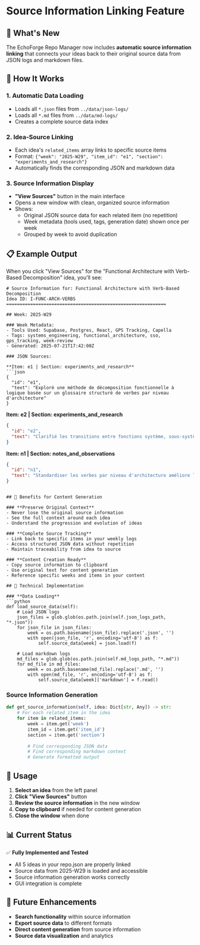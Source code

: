 # Source Information Linking Feature

## 🎯 What's New

The EchoForge Repo Manager now includes **automatic source information linking** that connects your ideas back to their original source data from JSON logs and markdown files.

## 🔗 How It Works

### 1. **Automatic Data Loading**
- Loads all `*.json` files from `../data/json-logs/`
- Loads all `*.md` files from `../data/md-logs/`
- Creates a complete source data index

### 2. **Idea-Source Linking**
- Each idea's `related_items` array links to specific source items
- Format: `{"week": "2025-W29", "item_id": "e1", "section": "experiments_and_research"}`
- Automatically finds the corresponding JSON and markdown data

### 3. **Source Information Display**
- **"View Sources"** button in the main interface
- Opens a new window with clean, organized source information
- Shows:
  - Original JSON source data for each related item (no repetition)
  - Week metadata (tools used, tags, generation date) shown once per week
  - Grouped by week to avoid duplication

## 📋 Example Output

When you click "View Sources" for the "Functional Architecture with Verb-Based Decomposition" idea, you'll see:

```
# Source Information for: Functional Architecture with Verb-Based Decomposition
Idea ID: I-FUNC-ARCH-VERBS
============================================================

## Week: 2025-W29

### Week Metadata:
- Tools Used: Supabase, Postgres, React, GPS Tracking, Capella
- Tags: systems_engineering, functional_architecture, sso, gps_tracking, week-review
- Generated: 2025-07-21T17:42:00Z

### JSON Sources:

**Item: e1 | Section: experiments_and_research**
```json
{
  "id": "e1",
  "text": "Exploré une méthode de décomposition fonctionnelle à logique basée sur un glossaire structuré de verbes par niveau d'architecture"
}
```

**Item: e2 | Section: experiments_and_research**
```json
{
  "id": "e2",
  "text": "Clarifié les transitions entre fonctions système, sous-systèmes logiques et implémentations physiques grâce à des patterns de verbes génériques comme *Input, Process, Control*, etc"
}
```

**Item: n1 | Section: notes_and_observations**
```json
{
  "id": "n1",
  "text": "Standardiser les verbes par niveau d'architecture améliore la cohérence, la détection d'erreurs, et facilite la transition vers l'architecture physique"
}
```
```

## 🎉 Benefits for Content Generation

### **Preserve Original Context**
- Never lose the original source information
- See the full context around each idea
- Understand the progression and evolution of ideas

### **Complete Source Tracking**
- Link back to specific items in your weekly logs
- Access structured JSON data without repetition
- Maintain traceability from idea to source

### **Content Creation Ready**
- Copy source information to clipboard
- Use original text for content generation
- Reference specific weeks and items in your content

## 🔧 Technical Implementation

### **Data Loading**
```python
def load_source_data(self):
    # Load JSON logs
    json_files = glob.glob(os.path.join(self.json_logs_path, "*.json"))
    for json_file in json_files:
        week = os.path.basename(json_file).replace('.json', '')
        with open(json_file, 'r', encoding='utf-8') as f:
            self.source_data[week] = json.load(f)
    
    # Load markdown logs
    md_files = glob.glob(os.path.join(self.md_logs_path, "*.md"))
    for md_file in md_files:
        week = os.path.basename(md_file).replace('.md', '')
        with open(md_file, 'r', encoding='utf-8') as f:
            self.source_data[week]['markdown'] = f.read()
```

### **Source Information Generation**
```python
def get_source_information(self, idea: Dict[str, Any]) -> str:
    # For each related item in the idea
    for item in related_items:
        week = item.get('week')
        item_id = item.get('item_id')
        section = item.get('section')
        
        # Find corresponding JSON data
        # Find corresponding markdown context
        # Generate formatted output
```

## 🚀 Usage

1. **Select an idea** from the left panel
2. **Click "View Sources"** button
3. **Review the source information** in the new window
4. **Copy to clipboard** if needed for content generation
5. **Close the window** when done

## 📊 Current Status

✅ **Fully Implemented and Tested**
- All 5 ideas in your repo.json are properly linked
- Source data from 2025-W29 is loaded and accessible
- Source information generation works correctly
- GUI integration is complete

## 🔮 Future Enhancements

- **Search functionality** within source information
- **Export source data** to different formats
- **Direct content generation** from source information
- **Source data visualization** and analytics 